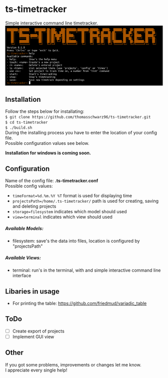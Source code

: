 # ts-timetracker
Simple interactive command line timetracker.  
![TS-Timetracker Screenshot](timetracker.png)  

## Installation
Follow the steps below for installating:  
`$ git clone https://github.com/thomasschwarz96/ts-timetracker.git`  
`$ cd ts-timetracker`  
`$ ./build.sh`  
During the installing process you have to enter the location of your config file.  
Possible configuration values see below.

**Installation for windows is coming soon.**

## Configuration
Name of the config file: **.ts-timetracker.conf**  
Possible config values:  
- `timeFormat=%d.%m.%Y %T` format is used for displaying time
- `projectsPath=/home/.ts-timetracker/` path is used for creating, saving and deleting projects
- `storage=filesystem` indicates which model should used
- `view=terminal` indicates which view should used

##### Available Models:
- filesystem: save's the data into files, location is configured by "projectsPath"

##### Available Views:
- terminal: run's in the terminal, with and simple interactive command line interface

## Libaries in usage
- For printing the table: https://github.com/friedmud/variadic_table

## ToDo
- [ ] Create export of projects
- [ ] Implement GUI view

## Other
If you got some problems, improvements or changes let me know.  
I appreciate every single help!
